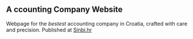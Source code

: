 ## A ccounting Company Website ##

Webpage for the _bestest_ accounting company in Croatia, crafted with care and precision.
Published at [Sinbi.hr](https://sinbi.hr) 

